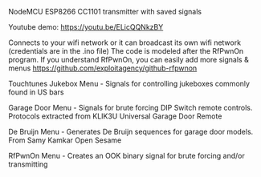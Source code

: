 NodeMCU ESP8266 CC1101 transmitter with saved signals 

Youtube demo: https://youtu.be/ELicQQNkzBY


Connects to your wifi network or it can broadcast its own wifi network (credentials are in the .ino file)
The code is modeled after the RfPwnOn program. If you understand RfPwnOn, you can easily add more signals & menus
https://github.com/exploitagency/github-rfpwnon

Touchtunes Jukebox Menu - Signals for controlling jukeboxes commonly found in US bars

Garage Door Menu - Signals for brute forcing DIP Switch remote controls. Protocols extracted from KLIK3U Universal Garage Door Remote

De Bruijn Menu - Generates De Bruijn sequences for garage door models. From Samy Kamkar Open Sesame 

RfPwnOn Menu - Creates an OOK binary signal for brute forcing and/or transmitting


